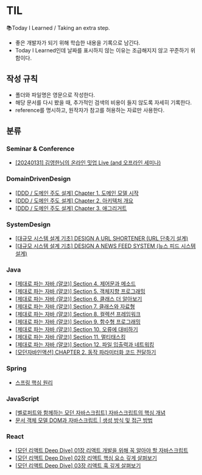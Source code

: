 # TIL
📚Today I Learned / Taking an extra step.

* 좋은 개발자가 되기 위해 학습한 내용을 기록으로 남긴다.
* Today I Learned인데 날짜를 표시하지 않는 이유는 조급해지지 않고 꾸준하기 위함이다.


## 작성 규칙

* 폴더와 파일명은 영문으로 작성한다.
* 해당 문서를 다시 봤을 때, 추가적인 검색의 비용이 들지 않도록 자세히 기록한다.
* reference를 명시하고, 원작자가 참고를 허용하는 자료만 사용한다.

## 분류
### Seminar & Conference
* [[20240131] 김영한님의 온라인 밋업 Live (and 오프라인 세미나)](https://github.com/ro117-youshin/TIL/blob/master/SeminarAndConference/20240131_kimyeonghan_seminar_in_inflearn.md)

### DomainDrivenDesign 
* [[DDD / 도메인 주도 설계] Chapter 1. 도메인 모델 시작](https://github.com/ro117-youshin/TIL/blob/main/DomainDrivenDesign/chap1_domain_model_start.md)
* [[DDD / 도메인 주도 설계] Chapter 2. 아키텍처 개요](https://github.com/ro117-youshin/TIL/blob/main/DomainDrivenDesign/chap2_architecture_summary.md)
* [[DDD / 도메인 주도 설계] Chapter 3. 애그리거트](https://github.com/ro117-youshin/TIL/blob/main/DomainDrivenDesign/chap3_aggregate.md)

### SystemDesign
* [[대규모 시스템 설계 기초] DESIGN A URL SHORTENER (URL 단축기 설계)](https://github.com/ro117-youshin/TIL/blob/main/SystemDesign/chap8_design_a_url_shortener.md)
* [[대규모 시스템 설계 기초] DESIGN A NEWS FEED SYSTEM (뉴스 피드 시스템 설계)](https://github.com/ro117-youshin/TIL/blob/main/SystemDesign/design_a_news_feed_system.md)

### Java
* [[제대로 파는 자바 (얄코)] Section 4. 제어문과 메소드](https://github.com/ro117-youshin/TIL/blob/master/Java/java-practice-yalco/04_control_statement_and_method.md)
* [[제대로 파는 자바 (얄코)] Section 5. 객체지향 프로그래밍](https://github.com/ro117-youshin/TIL/blob/master/Java/java-practice-yalco/05_object_oriented_programming.md)
* [[제대로 파는 자바 (얄코)] Section 6. 클래스 더 알아보기](https://github.com/ro117-youshin/TIL/blob/master/Java/java-practice-yalco/06_learn_more_about_class.md)
* [[제대로 파는 자바 (얄코)] Section 7. 클래스와 자료형](https://github.com/ro117-youshin/TIL/blob/master/Java/java-practice-yalco/07_class_and_data_type.md)
* [[제대로 파는 자바 (얄코)] Section 8. 컬렉션 프레임워크](https://github.com/ro117-youshin/TIL/blob/main/Java/java-practice-yalco/08_collection_framework.md)
* [[제대로 파는 자바 (얄코)] Section 9. 함수형 프로그래밍](https://github.com/ro117-youshin/TIL/blob/main/Java/java-practice-yalco/09_functional_programming.md)
* [[제대로 파는 자바 (얄코)] Section 10. 오류에 대비하기](https://github.com/ro117-youshin/TIL/blob/main/Java/java-practice-yalco/10_preparing_for_errors.md)
* [[제대로 파는 자바 (얄코)] Section 11. 멀티태스킹](https://github.com/ro117-youshin/TIL/blob/main/Java/java-practice-yalco/11_multitasking.md)
* [[제대로 파는 자바 (얄코)] Section 12. 파일 입출력과 네트워킹](https://github.com/ro117-youshin/TIL/blob/main/Java/java-practice-yalco/12_data_input_output_and_networking.md)
* [[모던자바인액션] CHAPTER 2. 동작 파라미터화 코드 전달하기](https://github.com/ro117-youshin/TIL/blob/main/Java/ModernJavaInAction/02_delivering_behavior_parameterization_code.md)

### Spring
* [스프링 핵심 원리](https://github.com/ro117-youshin/Spring-core-basics)

### JavaScript
* [[벨로퍼트와 함께하는 모던 자바스크립트] 자바스크립트의 핵심 개념](https://github.com/ro117-youshin/TIL/blob/master/JavaScript/00_js_core_concepts.md)
* [문서 객체 모델 DOM과 자바스크립트 | 생성 방식 및 접근 방법](https://github.com/ro117-youshin/TIL/blob/master/JavaScript/js_insight_dom.md)

### React
* [[모던 리액트 Deep Dive] 01장 리액트 개발을 위해 꼭 알아야 할 자바스크립트](https://github.com/ro117-youshin/TIL/blob/master/React/01_js_need_to_know_for_react_development.md)
* [[모던 리액트 Deep Dive] 02장 리액트 핵심 요소 깊게 살펴보기](https://github.com/ro117-youshin/TIL/blob/master/React/02_exploring_core_elements_of_react.md)
* [[모던 리액트 Deep Dive] 03장 리액트 훅 깊게 살펴보기](https://github.com/ro117-youshin/TIL/blob/main/React/03_exploring_hook_of_react.md)

